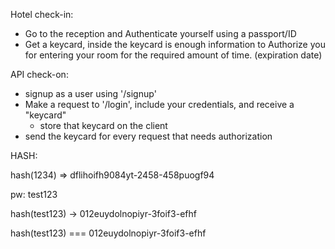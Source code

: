 Hotel check-in:
- Go to the reception and Authenticate yourself using a passport/ID
- Get a keycard, inside the keycard is enough information to Authorize you for entering your room for the required amount of time. (expiration date)

API check-on:
- signup as a user using '/signup'
- Make a request to '/login', include your credentials, and receive a "keycard"
    - store that keycard on the client
- send the keycard for every request that needs authorization


HASH:

hash(1234) => dflihoifh9084yt-2458-458puogf94



pw: test123

hash(test123) -> 012euydolnopiyr-3foif3-efhf


hash(test123) === 012euydolnopiyr-3foif3-efhf









